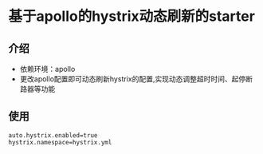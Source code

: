 基于apollo的hystrix动态刷新的starter
=============

## 介绍
* 依赖环境：apollo
* 更改apollo配置即可动态刷新hystrix的配置,实现动态调整超时时间、起停断路器等功能

## 使用
~~~
auto.hystrix.enabled=true
hystrix.namespace=hystrix.yml
~~~
